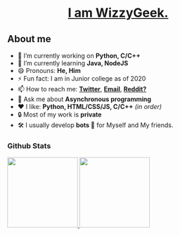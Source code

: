 <a href="https://wizzygeek.github.io"><h1 align="center">I am WizzyGeek.</h1></a>

<!-- <hr> -->

## About me

- 🔭 I’m currently working on **Python, C/C++**
- 🌱 I’m currently learning **Java, NodeJS**
- 😄 Pronouns: **He, Him**
- ⚡ Fun fact: I am in Junior college as of 2020
- 📫 How to reach me: 
      <a href="https://twitter.com/WizzyGeek">**Twitter**</a>, 
      <a href="mailto:ojasscoding@gmail.com">**Email**</a>, 
      <a href="https://www.reddit.com/user/WizzyGeek">**Reddit?**</a>
- 💬 Ask me about **Asynchronous programming**
- ❤ I like: **Python, HTML/CSS/JS, C/C++** *(in order)*
- 🔒 Most of my work is **private**
- 🛠 I usually develop **bots 🤖** for Myself and My friends.

### Github Stats

<a href="https://github.com/anuraghazra/github-readme-stats">
    <img height="160em" src="https://github-readme-stats.vercel.app/api?username=WizzyGeek&theme=radical"/>
    <img height="160em" src="https://github-readme-stats.vercel.app/api/top-langs/?username=WizzyGeek&theme=radical"/>
</a>
